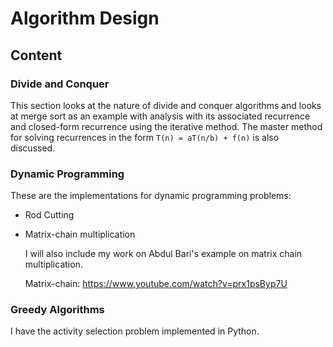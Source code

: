 # Algorithm Design

## Content

### Divide and Conquer
This section looks at the nature of divide and conquer algorithms and looks at merge sort as an example with analysis with its associated recurrence and closed-form recurrence using the iterative method. The master method for solving recurrences in the form ```T(n) = aT(n/b) + f(n)``` is also discussed.

### Dynamic Programming
These are the implementations for dynamic programming problems:

* Rod Cutting

* Matrix-chain multiplication
	
	I will also include my work on Abdul Bari's example on matrix chain multiplication.
	
	Matrix-chain: https://www.youtube.com/watch?v=prx1psByp7U

### Greedy Algorithms
I have the activity selection problem implemented in Python.
